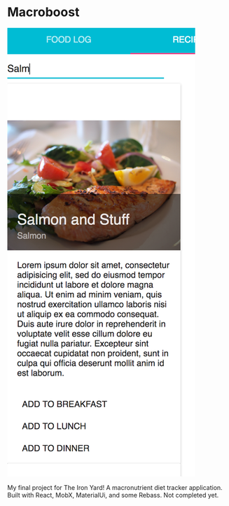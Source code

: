 # Macroboost


![](./macrotrack-example.png)

My final project for The Iron Yard! A macronutrient diet tracker application. Built with React, MobX, MaterialUi, and some Rebass. Not completed yet.
